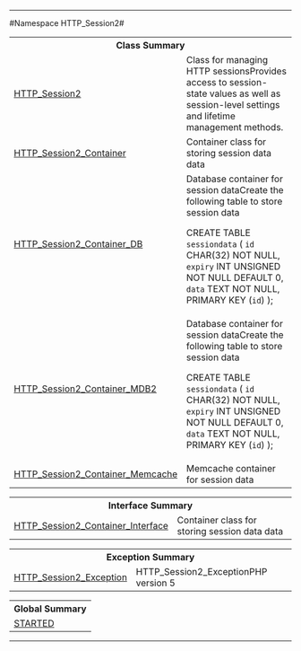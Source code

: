 

- - -

#Namespace HTTP_Session2#

<table class="title">
<tr><th colspan="2" class="title">Class Summary</th></tr>
<tr><td class="name"><a href="https://github.com/JeyDotC/Hirudo-docs/blob/master/http_session2/HTTP_Session2.md">HTTP_Session2</a></td><td class="description">Class for managing HTTP sessionsProvides access to session-state values as well as session-level
settings and lifetime management methods.
</td></tr>
<tr><td class="name"><a href="https://github.com/JeyDotC/Hirudo-docs/blob/master/http_session2/HTTP_Session2_Container.md">HTTP_Session2_Container</a></td><td class="description">Container class for storing session data data</td></tr>
<tr><td class="name"><a href="https://github.com/JeyDotC/Hirudo-docs/blob/master/http_session2/HTTP_Session2_Container_DB.md">HTTP_Session2_Container_DB</a></td><td class="description">Database container for session dataCreate the following table to store session data

CREATE TABLE `sessiondata` (
`id` CHAR(32) NOT NULL,
`expiry` INT UNSIGNED NOT NULL DEFAULT 0,
`data` TEXT NOT NULL,
PRIMARY KEY (`id`)
);
</td></tr>
<tr><td class="name"><a href="https://github.com/JeyDotC/Hirudo-docs/blob/master/http_session2/HTTP_Session2_Container_MDB2.md">HTTP_Session2_Container_MDB2</a></td><td class="description">Database container for session dataCreate the following table to store session data

CREATE TABLE `sessiondata` (
`id` CHAR(32) NOT NULL,
`expiry` INT UNSIGNED NOT NULL DEFAULT 0,
`data` TEXT NOT NULL,
PRIMARY KEY (`id`)
);
</td></tr>
<tr><td class="name"><a href="https://github.com/JeyDotC/Hirudo-docs/blob/master/http_session2/HTTP_Session2_Container_Memcache.md">HTTP_Session2_Container_Memcache</a></td><td class="description">Memcache container for session data</td></tr>
</table>

<table class="title">
<tr><th colspan="2" class="title">Interface Summary</th></tr>
<tr><td class="name"><a href="https://github.com/JeyDotC/Hirudo-docs/blob/master/http_session2/HTTP_Session2_Container_Interface.md">HTTP_Session2_Container_Interface</a></td><td class="description">Container class for storing session data data</td></tr>
</table>

<table class="title">
<tr><th colspan="2" class="title">Exception Summary</th></tr>
<tr><td class="name"><a href="https://github.com/JeyDotC/Hirudo-docs/blob/master/http_session2/HTTP_Session2_Exception.md">HTTP_Session2_Exception</a></td><td class="description">HTTP_Session2_ExceptionPHP version 5</td></tr>
</table>

<table class="title">
<tr><th colspan="2" class="title">Global Summary</th></tr>
<tr><td class="name"><a href="package-globals.md#STARTED">STARTED</a></td><td class="description"></td></tr>
</table>

- - -

